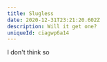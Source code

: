 ```yaml
---
title: Slugless
date: 2020-12-31T23:21:20.602Z
description: Will it get one?
uniqueId: ciagwp6a14
---
```

I don't think so